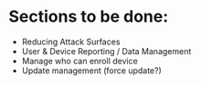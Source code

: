 # Sections to be done: 
- Reducing Attack Surfaces
- User & Device Reporting / Data Management
- Manage who can enroll device
- Update management (force update?)
